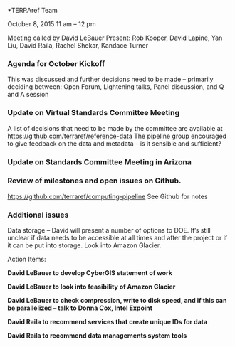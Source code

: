 *TERRAref Team

October 8, 2015
11 am – 12 pm

Meeting called by David LeBauer
Present:	Rob Kooper, David Lapine, Yan Liu, David Raila, Rachel Shekar, Kandace Turner

### Agenda for October Kickoff
This was discussed and further decisions need to be made – primarily deciding between: Open Forum, Lightening talks, Panel discussion, and Q and A session

### Update on Virtual Standards Committee Meeting
A list of decisions that need to be made by the committee are available at https://github.com/terraref/reference-data The pipeline group encouraged to give feedback on the data and metadata – is it sensible and sufficient?

### Update on Standards Committee Meeting in Arizona

### Review of milestones and open issues on Github.  
https://github.com/terraref/computing-pipeline 
See Github for notes

### Additional issues
Data storage – David will present a number of options to DOE.  It’s still unclear if data needs to be accessible at all times and after the project or if it can be put into storage.  Look into Amazon Glacier.

Action Items:

**David LeBauer to develop CyberGIS statement of work**

**David LeBauer to look into feasibility of Amazon Glacier**

**David LeBauer to check compression, write to disk speed, and if this can be parallelized – talk to Donna Cox, Intel Expoint**

**David Raila to recommend services that create unique IDs for data**

**David Raila to recommend data managements system tools**
